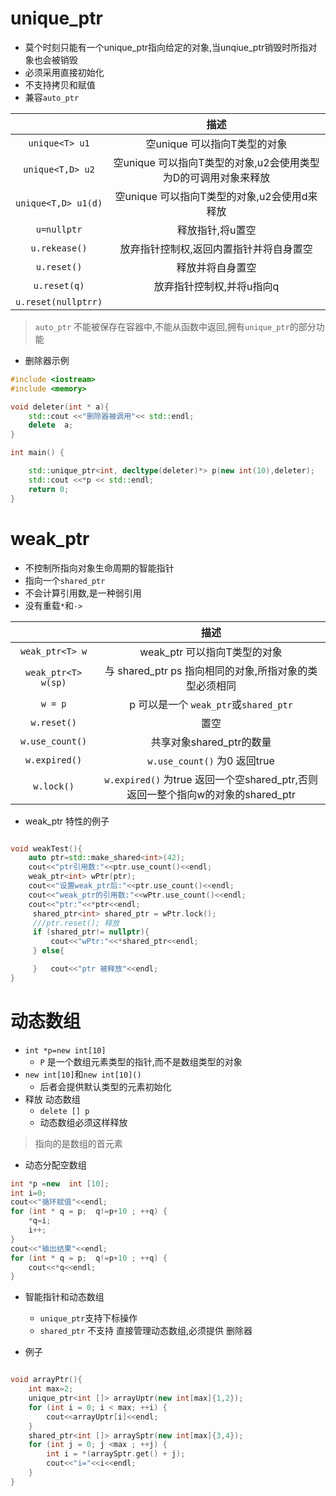 
# unique_ptr
- 莫个时刻只能有一个unique_ptr指向给定的对象,当unqiue_ptr销毁时所指对象也会被销毁
- 必须采用直接初始化
- 不支持拷贝和赋值
- 兼容`auto_ptr`


|                     |                              描述                              |
|:-------------------:|:--------------------------------------------------------------:|
|   `unique<T> u1`    |                  空unique 可以指向T类型的对象                  |
|  `unique<T,D> u2`   | 空unique 可以指向T类型的对象,u2会使用类型为D的可调用对象来释放 |
| `unique<T,D> u1(d)` |          空unique 可以指向T类型的对象,u2会使用d来释放          |
|     `u=nullptr`     |                        释放指针,将u置空                        |
|    `u.rekease()`    |            放弃指针控制权,返回内置指针并将自身置空             |
|     `u.reset()`     |                        释放并将自身置空                        |
|    `u.reset(q)`     |                   放弃指针控制权,并将u指向q                    |
| `u.reset(nullptrr)` |                                                                |

> `auto_ptr` 不能被保存在容器中,不能从函数中返回,拥有`unique_ptr`的部分功能

- 删除器示例

```c++
#include <iostream>
#include <memory>

void deleter(int * a){
    std::cout <<"删除器被调用"<< std::endl;
    delete  a;
}

int main() {

    std::unique_ptr<int, decltype(deleter)*> p(new int(10),deleter);
    std::cout <<*p << std::endl;
    return 0;
}
```

# weak_ptr
- 不控制所指向对象生命周期的智能指针
- 指向一个`shared_ptr`
- 不会计算引用数,是一种弱引用
-  没有重载`*`和`->`


|                     |                          描述                          |
|:-------------------:|:------------------------------------------------------:|
|   `weak_ptr<T> w`   |              weak_ptr 可以指向T类型的对象              |
| `weak_ptr<T> w(sp)` | 与 shared_ptr ps 指向相同的对象,所指对象的类型必须相同 |
|       `w = p`       |         p 可以是一个 `weak_ptr`或`shared_ptr`          |
|       `w.reset()`       |         置空         |
|       `w.use_count()`       |         共享对象shared_ptr的数量        |
|       `w.expired()`       |         `w.use_count()` 为0 返回true        |
|       `w.lock()`       |         `w.expired()` 为true 返回一个空shared_ptr,否则返回一整个指向w的对象的shared_ptr        |



- weak_ptr 特性的例子

```c++

void weakTest(){
    auto ptr=std::make_shared<int>(42);
    cout<<"ptr引用数:"<<ptr.use_count()<<endl;
    weak_ptr<int> wPtr(ptr);
    cout<<"设置weak_ptr后:"<<ptr.use_count()<<endl;
    cout<<"weak_ptr的引用数:"<<wPtr.use_count()<<endl;
    cout<<"ptr:"<<*ptr<<endl;
     shared_ptr<int> shared_ptr = wPtr.lock();
     ///ptr.reset(); 释放
     if (shared_ptr!= nullptr){
         cout<<"wPtr:"<<*shared_ptr<<endl;
     } else{

     }   cout<<"ptr 被释放"<<endl;
}


```

# 动态数组
- `int *p=new int[10]`
    - `P` 是一个数组元素类型的指针,而不是数组类型的对象
- `new int[10]`和`new int[10]()`
    - 后者会提供默认类型的元素初始化
- 释放 动态数组
    - `delete [] p`
    - 动态数组必须这样释放
> 指向的是数组的首元素

- 动态分配空数组

```c++
int *p =new  int [10];
int i=0;
cout<<"循环赋值"<<endl;
for (int * q = p;  q!=p+10 ; ++q) {
    *q=i;
    i++;
}
cout<<"输出结果"<<endl;
for (int * q = p;  q!=p+10 ; ++q) {
    cout<<*q<<endl;
}
```

- 智能指针和动态数组
    - `unique_ptr`支持下标操作
    - `shared_ptr` 不支持 直接管理动态数组,必须提供 删除器

- 例子

```C++

void arrayPtr(){
    int max=2;
    unique_ptr<int []> arrayUptr(new int[max]{1,2});
    for (int i = 0; i < max; ++i) {
        cout<<arrayUptr[i]<<endl;
    }
    shared_ptr<int []> arraySptr(new int[max]{3,4});
    for (int j = 0; j <max ; ++j) {
        int i = *(arraySptr.get() + j);
        cout<<"i="<<i<<endl;
    }
}
```